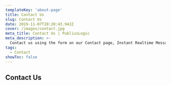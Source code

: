 ```yaml
---
templateKey: 'about-page'
title: Contact Us
slug: Contact Us
date: 2019-11-07T20:20:43.942Z
cover: /images/contact.jpg
meta_title: Contact Us | PubliusLogic
meta_description: >-
  Contact us using the form on our Contact page, Instant Realtime Messages can be sent to Admin by phone or computer through Mansbooks Slack account using Netlify functions.
tags:
  - Contact
showToc: false  
---
```


## Contact Us

<interactive-contact></interactive-contact>